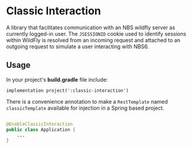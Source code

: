 # Classic Interaction

A library that facilitates communication with an NBS wildfly server as currently logged-in user. The `JSESSIONID` cookie
used to identify sessions within WildFly is resolved from an incoming request and attached to an outgoing request to
simulate a user interacting with NBS6.

## Usage

In your project's **build.gradle** file include:

```
implementation project(':classic-interaction')
```

There is a convenience annotation to make a `RestTemplate` named `classicTemplate` available for injection in a Spring
based project.

```java

@EnableClassicInteraction
public class Application {
    ...
}
```
